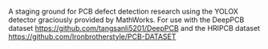 A staging ground for PCB defect detection research using the YOLOX detector graciously provided by MathWorks.
For use with the DeepPCB dataset https://github.com/tangsanli5201/DeepPCB and the HRIPCB dataset https://github.com/Ironbrotherstyle/PCB-DATASET
